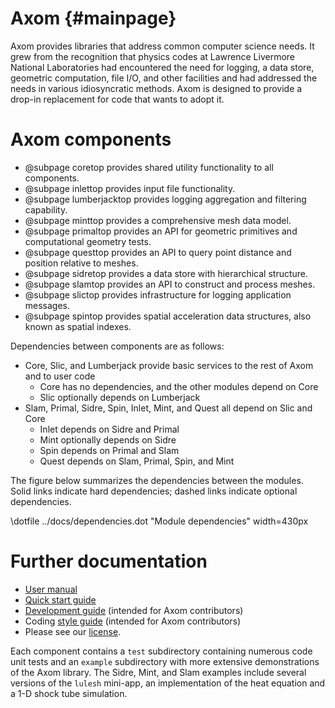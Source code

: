 Axom {#mainpage}
================

Axom provides libraries that address common computer science needs.  It grew from the recognition that physics codes at Lawrence Livermore National Laboratories had encountered the need for logging, a data store, geometric computation, file I/O, and other facilities and had addressed the needs in various idiosyncratic methods.  Axom is designed to provide a drop-in replacement for code that wants to adopt it.

# Axom components

* @subpage coretop provides shared utility functionality to all components.
* @subpage inlettop provides input file functionality.
* @subpage lumberjacktop provides logging aggregation and filtering capability.
* @subpage minttop provides a comprehensive mesh data model.
* @subpage primaltop provides an API for geometric primitives and computational geometry tests.
* @subpage questtop provides an API to query point distance and position relative to meshes.
* @subpage sidretop provides a data store with hierarchical structure.
* @subpage slamtop provides an API to construct and process meshes.
* @subpage slictop provides infrastructure for logging application messages.
* @subpage spintop provides spatial acceleration data structures, also known as spatial indexes.

Dependencies between components are as follows:
- Core, Slic, and Lumberjack provide basic services to the rest of Axom and to user code 
  - Core has no dependencies, and the other modules depend on Core
  - Slic optionally depends on Lumberjack
- Slam, Primal, Sidre, Spin, Inlet, Mint, and Quest all depend on Slic and Core
  - Inlet depends on Sidre and Primal
  - Mint optionally depends on Sidre
  - Spin depends on Primal and Slam
  - Quest depends on Slam, Primal, Spin, and Mint

The figure below summarizes the dependencies between the modules.  Solid links
indicate hard dependencies; dashed links indicate optional dependencies.

\dotfile ../docs/dependencies.dot "Module dependencies" width=430px


# Further documentation

- [User manual](../../index.html)
- [Quick start guide](../../docs/sphinx/quickstart_guide/index.html)
- [Development guide](../../docs/sphinx/dev_guide/index.html) (intended for Axom contributors)
- Coding [style guide](../../docs/sphinx/coding_guide/index.html) (intended for Axom contributors)
- Please see our [license](../../docs/licenses.html).

Each component contains a `test` subdirectory containing numerous code unit tests and an `example` subdirectory with more extensive demonstrations of the Axom library.  The Sidre, Mint, and Slam examples include several versions of the `lulesh` mini-app,  an implementation of the heat equation and a 1-D shock tube simulation.
